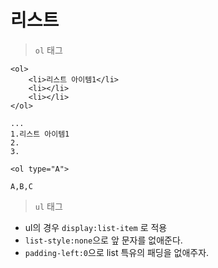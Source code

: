 # 리스트

> `ol` 태그

```
<ol>
    <li>리스트 아이템1</li>
    <li></li>
    <li></li>
</ol>

...
1.리스트 아이템1
2.
3.
```

```
<ol type="A">

A,B,C
```

> `ul` 태그

- ul의 경우 `display:list-item` 로 적용
- `list-style:none`으로 앞 문자를 없애준다. 
- `padding-left:0`으로 list 특유의 패딩을 없애주자. 

